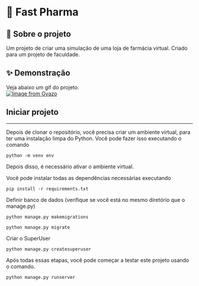 
# 🏪 Fast Pharma

## 🤔 Sobre o projeto

Um projeto de criar uma simulação de uma loja de farmácia virtual. Criado para um projeto de faculdade.

## ✨ Demonstração
Veja abaixo um gif do projeto.<br>
[![Image from Gyazo](https://i.gyazo.com/62a2f5f98755552a75c94e9492ce3b40.gif)](https://gyazo.com/62a2f5f98755552a75c94e9492ce3b40)

## Iniciar projeto
<hr>

Depois de clonar o repositório, você precisa criar um ambiente virtual, para ter uma instalação limpa do Python. Você pode fazer isso executando o comando

```
python -m venv env
```
Depois disso, é necessário ativar o ambiente virtual.

Você pode instalar todas as dependências necessárias executando
```
pip install -r requirements.txt
```

Definir banco de dados (verifique se você está no mesmo diretório que o manage.py)
```
python manage.py makemigrations
```
```
python manage.py migrate
```
Criar o SuperUser 
```
python manage.py createsuperuser
```

Após todas essas etapas, você pode começar a testar este projeto usando o comando.
```
python manage.py runserver
```
